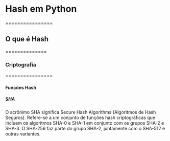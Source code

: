# Hash em Python
================

## O que é Hash
==============

### Criptografia
================

#### Funções Hash

##### SHA
O acrônimo SHA significa Secure Hash Algorithms (Algoritmos de Hash Seguros). 
Refere-se a um conjunto de funções hash criptográficas que incluem os algoritmos SHA-0 e SHA-1 em conjunto com os grupos SHA-2 e SHA-3. 
O SHA-256 faz parte do grupo SHA-2, juntamente com o SHA-512 e outras variantes.
